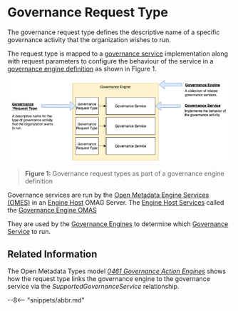 <!-- SPDX-License-Identifier: CC-BY-4.0 -->
<!-- Copyright Contributors to the ODPi Egeria project. -->


# Governance Request Type

The governance request type defines the descriptive name of a specific
governance activity that the organization wishes to run.

The request type is mapped to a [governance service](governance-service.md) implementation
along with request parameters to configure the behaviour of the service
in a [governance engine definition](governance-engine.md) as shown in
Figure 1.

![Figure 1](../services/omas/governance-engine/governance-request-type.png)
> **Figure 1:** Governance request types as part of a governance engine definition

Governance services are run by the
[Open Metadata Engine Services (OMES)](/egeria-docs/services/omes)
in an [Engine Host](/egeria-docs/concepts/engine-host)
OMAG Server.  The [Engine Host Services](/egeria-docs/services/engine-host-services)
called the [Governance Engine OMAS](/egeria-docs/services/omas/governance-engine/overview)

They are used by the [Governance Engines](governance-engine.md)
to determine which [Governance Service](governance-service.md)
to run.



## Related Information

The Open Metadata Types model 
*[0461 Governance Action Engines](/egeria-docs/types/4/0461-Governance-Engines)*
shows how the request type links the governance engine to the
governance service via the *SupportedGovernanceService* relationship.


--8<-- "snippets/abbr.md"